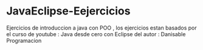 # JavaEclipse-Eejercicios
Ejercicios de introduccion a java con  POO ,  los ejercicios estan basados por el curso de youtube  : Java desde cero con Eclipse   del autor :  Danisable Programacion
